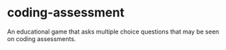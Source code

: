 # coding-assessment
An educational game that asks multiple choice questions that may be seen on coding assessments.
